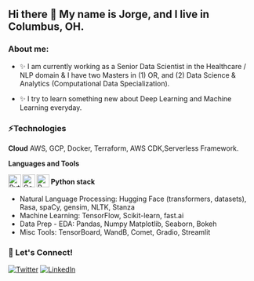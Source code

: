 ## Hi there 👋 My name is Jorge, and I live in Columbus, OH.

### About me:

* :sparkles: I am currently working as a Senior Data Scientist in the Healthcare / NLP domain & I have two Masters in (1) OR, and (2) Data Science & Analytics (Computational Data Specialization).

-  :sparkles: I try to learn something new about Deep Learning and Machine Learning everyday.


### ⚡Technologies 

**Cloud**
AWS, GCP, Docker, Terraform, AWS CDK,Serverless Framework.



**Languages and Tools**

<img align="left" alt="Python" width="26px" src="https://cdn.jsdelivr.net/npm/simple-icons@3.6.1/icons/python.svg" />
<img align="left" alt="Go" width="26px" src="https://cdn.jsdelivr.net/npm/simple-icons@3.6.1/icons/go.svg" />
<img align="left" alt="R" width="26px" src="https://cdn.jsdelivr.net/npm/simple-icons@3.6.1/icons/rstudio.svg"/> 




#### Python stack

- Natural Language Processing: Hugging Face (transformers, datasets), Rasa, spaCy, gensim, NLTK, Stanza
- Machine Learning: TensorFlow, Scikit-learn, fast.ai
- Data Prep - EDA: Pandas, Numpy Matplotlib, Seaborn, Bokeh
- Misc Tools: TensorBoard, WandB, Comet, Gradio, Streamlit


### 🔗 Let's Connect!

<a href="https://twitter.com/jorge_utd" target="_blank"><img alt="Twitter" src="https://img.shields.io/badge/twitter-%231DA1F2.svg?&style=for-the-badge&logo=twitter&logoColor=white" /></a>
<a href="https://www.linkedin.com/in/jorge-lopez-grisman-b1197953/" target="_blank"><img alt="LinkedIn" src="https://img.shields.io/badge/linkedin-%230077B5.svg?&style=for-the-badge&logo=linkedin&logoColor=white" /></a>

